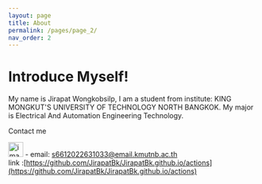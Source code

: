 ```yaml
---
layout: page
title: About
permalink: /pages/page_2/
nav_order: 2
---
```

# Introduce Myself! 


My name is Jirapat Wongkobsilp, I am a student from institute: KING MONGKUT'S UNIVERSITY OF TECHNOLOGY NORTH BANGKOK. My major is Electrical And Automation Engineering Technology.


                                                                                                                            
  Contact me

 <img width="30" height="30" alt="image" src="https://github.com/user-attachments/assets/0f1e134b-a133-40a5-a985-ac5950710181" /> - email: [s6612022631033@email.kmutnb.ac.th](s6612022631033@email.kmutnb.ac.th)   
   link :[https://github.com/JirapatBk/JirapatBk.github.io/actions](https://github.com/JirapatBk/JirapatBk.github.io/actions)
  





